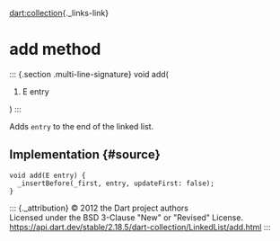 [dart:collection](../../dart-collection/dart-collection-library){._links-link}

add method
==========

::: {.section .multi-line-signature}
void add(

1.  E entry

)
:::

Adds `entry` to the end of the linked list.

Implementation {#source}
--------------

``` {.language-dart data-language="dart"}
void add(E entry) {
  _insertBefore(_first, entry, updateFirst: false);
}
```

::: {._attribution}
© 2012 the Dart project authors\
Licensed under the BSD 3-Clause \"New\" or \"Revised\" License.\
<https://api.dart.dev/stable/2.18.5/dart-collection/LinkedList/add.html>
:::
